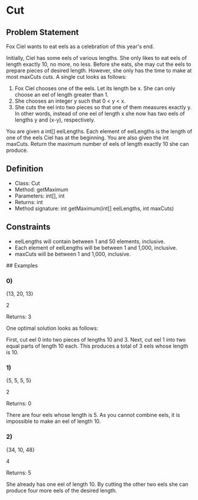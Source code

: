 # Cut

## Problem Statement

Fox Ciel wants to eat eels as a celebration of this year's end.

Initially, Ciel has some eels of various lengths. She only likes to eat eels of length exactly 10, no more, no less. Before she eats, she may cut the eels to prepare pieces of desired length. However, she only has the time to make at most maxCuts cuts. A single cut looks as follows:

1. Fox Ciel chooses one of the eels. Let its length be x. She can only choose an eel of length greater than 1.
2. She chooses an integer y such that 0 < y < x.
3. She cuts the eel into two pieces so that one of them measures exactly y. In other words, instead of one eel of length x she now has two eels of lengths y and (x-y), respectively.

You are given a int[] eelLengths. Each element of eelLengths is the length of one of the eels Ciel has at the beginning. You are also given the int maxCuts. Return the maximum number of eels of length exactly 10 she can produce.
 
## Definition
      
- Class:  Cut
- Method: getMaximum
- Parameters: int[], int
- Returns:  int
- Method signature: int getMaximum(int[] eelLengths, int maxCuts)
 
## Constraints
- eelLengths will contain between 1 and 50 elements, inclusive.
- Each element of eelLengths will be between 1 and 1,000, inclusive.
- maxCuts will be between 1 and 1,000, inclusive.
 
 <div style="page-break-before:always"></div>
## Examples

### 0)

{13, 20, 13}

2

Returns: 3

One optimal solution looks as follows:

First, cut eel 0 into two pieces of lengths 10 and 3. Next, cut eel 1 into two equal parts of length 10 each. This produces a total of 3 eels whose length is 10.

### 1)

{5, 5, 5, 5}

2

Returns: 0

There are four eels whose length is 5. As you cannot combine eels, it is impossible to make an eel of length 10.

### 2)

{34, 10, 48}

4

Returns: 5

She already has one eel of length 10. By cutting the other two eels she can produce four more eels of the desired length.